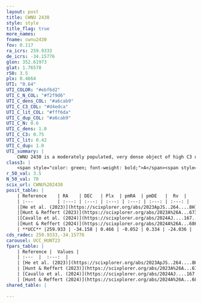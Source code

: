 ```yaml
---
layout: post
title: CWNU 2430
style: style
title_flag: true
more_names: 
fname: cwnu2430
fov: 0.117
ra_icrs: 259.9333
de_icrs: -34.15776
glon: 352.61973
glat: 1.76578
r50: 3.5
plx: 0.4664
UTI: "0.64"
UTI_COLOR: "#ebf6d2"
UTI_C_N_COL: "#f2f9d6"
UTI_C_dens_COL: "#a6cab9"
UTI_C_C3_COL: "#d4edca"
UTI_C_lit_COL: "#fff6da"
UTI_C_dup_COL: "#a6cab9"
UTI_C_N: 0.6
UTI_C_dens: 1.0
UTI_C_C3: 0.75
UTI_C_lit: 0.42
UTI_C_dup: 1.0
UTI_summary: |
    CWNU 2430 is a moderately populated, very dense object of high C3 quality. It was recently reported in the literature.
class3: |
    <span style="color: green; font-weight: bold;">A</span><span style="color: #FFC300; font-weight: bold;">B</span>
r_50_val: 3.5
N_50_val: 70
scix_url: CWNU%202430
posit_table: |
    | Reference    | RA    | DEC   | Plx  | pmRA  | pmDE   |  Rv  |
    | :---         | :---: | :---: | :---: | :---: | :---: | :---: |
    |[He et al. (2023)](https://scixplorer.org/abs/2023ApJS..264....8H) | 259.944 | -34.175 | 0.496 | -0.042 | 0.333 | -41.39 |
    |[Hunt & Reffert (2023)](https://scixplorer.org/abs/2023A%26A...673A.114H) | 259.93 | -34.182 | 0.471 | -0.069 | 0.337 | 8.873 |
    |[Cavallo et al. (2024)](https://scixplorer.org/abs/2024AJ....167...12C) | 259.948 | -34.16 | 0.463 | -- | -- | -- |
    |[Hunt & Reffert (2024)](https://scixplorer.org/abs/2024A%26A...686A..42H) | 259.93 | -34.182 | 0.471 | -0.069 | 0.337 | 8.873 |
    | **UCC** |259.933 | -34.158 | 0.466 | -0.052 | 0.334 | -24.036 | 
cds_radec: 259.9333,-34.15776
carousel: UCC_HUNT23
fpars_table: |
    | Reference |  Values |
    | :---  |  :---:  |
    | [He et al. (2023)](https://scixplorer.org/abs/2023ApJS..264....8H) | `A0=6.75, m-M=11.95, logAge=8.4` |
    | [Hunt & Reffert (2023)](https://scixplorer.org/abs/2023A%26A...673A.114H) | `AV50=5.149, diffAV50=2.816, MOD50=11.486, logAge50=9.193` |
    | [Cavallo et al. (2024)](https://scixplorer.org/abs/2024AJ....167...12C) | `AV50=5.56, dMod50=12.19, logAge50=7.81, [Fe/H]50=0.24` |
    | [Hunt & Reffert (2024)](https://scixplorer.org/abs/2024A%26A...686A..42H) | `MassJ=1499.62` |
shared_table: |
    
---
```


